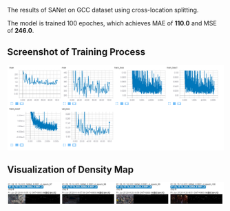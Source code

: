 The results of SANet on GCC dataset using cross-location splitting.

The model is trained 100 epoches, which achieves MAE of **110.0** and MSE of **246.0**. 

## Screenshot of Training Process

![Detialed infomation during the traning phase.](./img1.png "quantitative-results")

## Visualization of Density Map

![Detialed infomation during the traning phase.](./img2.png "visualization")
